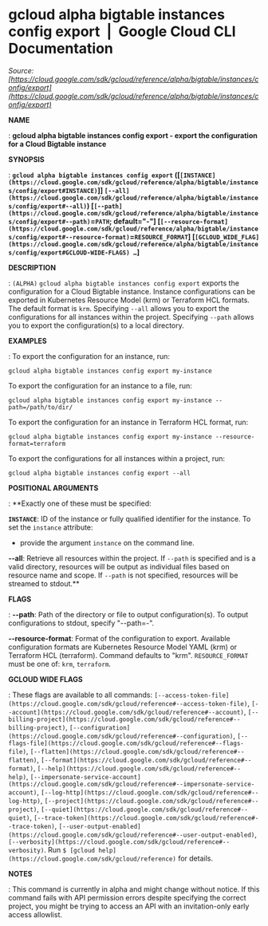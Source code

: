 # gcloud alpha bigtable instances config export  |  Google Cloud CLI Documentation

*Source: [https://cloud.google.com/sdk/gcloud/reference/alpha/bigtable/instances/config/export](https://cloud.google.com/sdk/gcloud/reference/alpha/bigtable/instances/config/export)*

**NAME**

: **gcloud alpha bigtable instances config export - export the configuration for a Cloud Bigtable instance**

**SYNOPSIS**

: **`gcloud alpha bigtable instances config export` ([`[INSTANCE](https://cloud.google.com/sdk/gcloud/reference/alpha/bigtable/instances/config/export#INSTANCE)`]] `[--all](https://cloud.google.com/sdk/gcloud/reference/alpha/bigtable/instances/config/export#--all)`) [`[--path](https://cloud.google.com/sdk/gcloud/reference/alpha/bigtable/instances/config/export#--path)`=`PATH`; default="-"] [`[--resource-format](https://cloud.google.com/sdk/gcloud/reference/alpha/bigtable/instances/config/export#--resource-format)`=`RESOURCE_FORMAT`] [`[GCLOUD_WIDE_FLAG](https://cloud.google.com/sdk/gcloud/reference/alpha/bigtable/instances/config/export#GCLOUD-WIDE-FLAGS) …`]**

**DESCRIPTION**

: `(ALPHA)` `gcloud alpha bigtable instances config export`
exports the configuration for a Cloud Bigtable instance.
Instance configurations can be exported in Kubernetes Resource Model (krm) or
Terraform HCL formats. The default format is `krm`.
Specifying `--all` allows you to export the configurations for all
instances within the project.
Specifying `--path` allows you to export the configuration(s) to a
local directory.

**EXAMPLES**

: To export the configuration for an instance, run:

```
gcloud alpha bigtable instances config export my-instance
```

To export the configuration for an instance to a file, run:

```
gcloud alpha bigtable instances config export my-instance --path=/path/to/dir/
```

To export the configuration for an instance in Terraform HCL format, run:

```
gcloud alpha bigtable instances config export my-instance --resource-format=terraform
```

To export the configurations for all instances within a project, run:

```
gcloud alpha bigtable instances config export --all
```

**POSITIONAL ARGUMENTS**

: **Exactly one of these must be specified:

**`INSTANCE`**:
ID of the instance or fully qualified identifier for the instance.
To set the `instance` attribute:

- provide the argument `instance` on the command line.

**--all**:
Retrieve all resources within the project. If `--path` is specified
and is a valid directory, resources will be output as individual files based on
resource name and scope. If `--path` is not specified, resources will
be streamed to stdout.**

**FLAGS**

: **--path**:
Path of the directory or file to output configuration(s). To output
configurations to stdout, specify "--path=-".

**--resource-format**:
Format of the configuration to export. Available configuration formats are
Kubernetes Resource Model YAML (krm) or Terraform HCL (terraform). Command
defaults to "krm". `RESOURCE_FORMAT` must be one of:
`krm`, `terraform`.

**GCLOUD WIDE FLAGS**

: These flags are available to all commands: `[--access-token-file](https://cloud.google.com/sdk/gcloud/reference#--access-token-file)`,
`[--account](https://cloud.google.com/sdk/gcloud/reference#--account)`, `[--billing-project](https://cloud.google.com/sdk/gcloud/reference#--billing-project)`,
`[--configuration](https://cloud.google.com/sdk/gcloud/reference#--configuration)`,
`[--flags-file](https://cloud.google.com/sdk/gcloud/reference#--flags-file)`,
`[--flatten](https://cloud.google.com/sdk/gcloud/reference#--flatten)`, `[--format](https://cloud.google.com/sdk/gcloud/reference#--format)`, `[--help](https://cloud.google.com/sdk/gcloud/reference#--help)`, `[--impersonate-service-account](https://cloud.google.com/sdk/gcloud/reference#--impersonate-service-account)`,
`[--log-http](https://cloud.google.com/sdk/gcloud/reference#--log-http)`,
`[--project](https://cloud.google.com/sdk/gcloud/reference#--project)`, `[--quiet](https://cloud.google.com/sdk/gcloud/reference#--quiet)`, `[--trace-token](https://cloud.google.com/sdk/gcloud/reference#--trace-token)`, `[--user-output-enabled](https://cloud.google.com/sdk/gcloud/reference#--user-output-enabled)`,
`[--verbosity](https://cloud.google.com/sdk/gcloud/reference#--verbosity)`.
Run `$ [gcloud help](https://cloud.google.com/sdk/gcloud/reference)` for details.

**NOTES**

: This command is currently in alpha and might change without notice. If this
command fails with API permission errors despite specifying the correct project,
you might be trying to access an API with an invitation-only early access
allowlist.